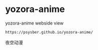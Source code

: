 # yozora-anime
yozora-anime webside
view 
```html
https://psysber.github.io/yozora-anime/
```
夜空动漫 
